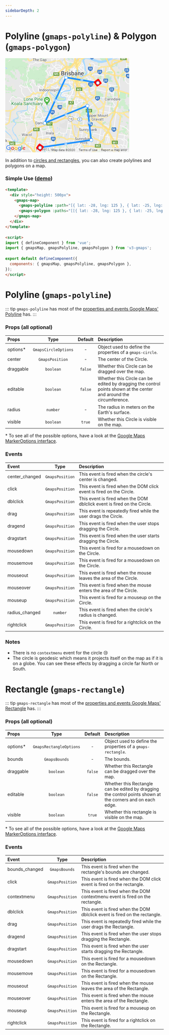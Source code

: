 ```yaml
---
sidebarDepth: 2
---
```


# Polyline (`gmaps-polyline`) & Polygon (`gmaps-polygon`)

<div class="v3-gmaps-screenshot">
  <img src="../img/polyline.png">
  <p>In addition to <a href="./shapes.md">circles and rectangles</a>, you can also create polylines and polygons on a map.</p>
</div>

### Simple Use ([demo](https://vue-bujcvu.stackblitz.io/polylines))

```html
<template>
  <div style="height: 500px">
    <gmaps-map>
      <gmaps-polyline :path="[{ lat: -28, lng: 125 }, { lat: -25, lng: 130 }, { lat: -32, lng: 120 }]" />
      <gmaps-polygon :paths="[[{ lat: -28, lng: 125 }, { lat: -25, lng: 130 }, { lat: -32, lng: 120 }]]" />
    </gmaps-map>
  </div>
</template>

<script>
import { defineComponent } from 'vue';
import { gmapsMap, gmapsPolyline, gmapsPolygon } from 'v3-gmaps';

export default defineComponent({
  components: { gmapsMap, gmapsPolyline, gmapsPolygon },
});
</script>
```

# Polyline (`gmaps-polyline`)

::: tip
`gmaps-polyline` has most of the [properties and events Google Maps' Polyline](https://developers.google.com/maps/documentation/javascript/reference/polygon#Polyline) has.
:::

### Props (all optional)

| Props     |         Type         | Default | Description                                                                                                        |
| :-------- | :------------------: | :-----: | :----------------------------------------------------------------------------------------------------------------- |
| options\* | `GmapsCircleOptions` |    -    | Object used to define the properties of a `gmaps-circle`.                                                          |
| center    |   `GmapsPosition`    |    -    | The center of the Circle.                                                                                          |
| draggable |      `boolean`       | `false` | Whether this Circle can be dragged over the map.                                                                   |
| editable  |      `boolean`       | `false` | Whether this Circle can be edited by dragging the control points shown at the center and around the circumference. |
| radius    |       `number`       |    -    | The radius in meters on the Earth's surface.                                                                       |
| visible   |      `boolean`       | `true`  | Whether this Circle is visible on the map.                                                                         |

\* To see all of the possible options, have a look at the [Google Maps MarkerOptions interface](https://developers.google.com/maps/documentation/javascript/reference/map#MarkerOptions).

### Events

| Event          |      Type       | Description                                                             |
| :------------- | :-------------: | :---------------------------------------------------------------------- |
| center_changed | `GmapsPosition` | This event is fired when the circle's center is changed.                |
| click          | `GmapsPosition` | This event is fired when the DOM click event is fired on the Circle.    |
| dblclick       | `GmapsPosition` | This event is fired when the DOM dblclick event is fired on the Circle. |
| drag           | `GmapsPosition` | This event is repeatedly fired while the user drags the Circle.         |
| dragend        | `GmapsPosition` | This event is fired when the user stops dragging the Circle.            |
| dragstart      | `GmapsPosition` | This event is fired when the user starts dragging the Circle.           |
| mousedown      | `GmapsPosition` | This event is fired for a mousedown on the Circle.                      |
| mousemove      | `GmapsPosition` | This event is fired for a mousedown on the Circle.                      |
| mouseout       | `GmapsPosition` | This event is fired when the mouse leaves the area of the Circle.       |
| mouseover      | `GmapsPosition` | This event is fired when the mouse enters the area of the Circle.       |
| mouseup        | `GmapsPosition` | This event is fired for a mouseup on the Circle.                        |
| radius_changed |    `number`     | This event is fired when the circle's radius is changed.                |
| rightclick     | `GmapsPosition` | This event is fired for a rightclick on the Circle.                     |

### Notes

- There is no `contextmenu` event for the circle 😢
- The circle is geodesic which means it projects itself on the map as if it is on a globe. You can see these effects by dragging a circle far North or South.


# Rectangle (`gmaps-rectangle`)

::: tip
`gmaps-rectangle` has most of the [properties and events Google Maps' Rectangle](https://developers.google.com/maps/documentation/javascript/reference/polygon#Rectangle) has.
:::

### Props (all optional)

| Props     |          Type           | Default | Description                                                                                                |
| :-------- | :---------------------: | :-----: | :--------------------------------------------------------------------------------------------------------- |
| options\* | `GmapsRectangleOptions` |    -    | Object used to define the properties of a `gmaps-rectangle`.                                               |
| bounds    |      `GmapsBounds`      |    -    | The bounds.                                                                                                |
| draggable |        `boolean`        | `false` | Whether this Rectangle can be dragged over the map.                                                        |
| editable  |        `boolean`        | `false` | Whether this Rectangle can be edited by dragging the control points shown at the corners and on each edge. |
| visible   |        `boolean`        | `true`  | Whether this rectangle is visible on the map.                                                              |

\* To see all of the possible options, have a look at the [Google Maps MarkerOptions interface](https://developers.google.com/maps/documentation/javascript/reference/map#MarkerOptions).

### Events

| Event          |      Type       | Description                                                                   |
| :------------- | :-------------: | :---------------------------------------------------------------------------- |
| bounds_changed |  `GmapsBounds`  | This event is fired when the rectangle's bounds are changed.                  |
| click          | `GmapsPosition` | This event is fired when the DOM click event is fired on the rectangle.       |
| contextmenu    | `GmapsPosition` | This event is fired when the DOM contextmenu event is fired on the rectangle. |
| dblclick       | `GmapsPosition` | This event is fired when the DOM dblclick event is fired on the rectangle.    |
| drag           | `GmapsPosition` | This event is repeatedly fired while the user drags the Rectangle.            |
| dragend        | `GmapsPosition` | This event is fired when the user stops dragging the Rectangle.               |
| dragstart      | `GmapsPosition` | This event is fired when the user starts dragging the Rectangle.              |
| mousedown      | `GmapsPosition` | This event is fired for a mousedown on the Rectangle.                         |
| mousemove      | `GmapsPosition` | This event is fired for a mousedown on the Rectangle.                         |
| mouseout       | `GmapsPosition` | This event is fired when the mouse leaves the area of the Rectangle.          |
| mouseover      | `GmapsPosition` | This event is fired when the mouse enters the area of the Rectangle.          |
| mouseup        | `GmapsPosition` | This event is fired for a mouseup on the Rectangle.                           |
| rightclick     | `GmapsPosition` | This event is fired for a rightclick on the Rectangle.                        |

<!-- ### Notes -->
